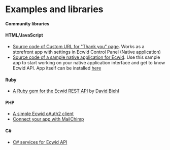# Examples and libraries

#### Community libraries

#### HTML/JavaScript
* [Source code of Custom URL for "Thank you" page](https://github.com/Ecwid/custom-thank-you-page-app). Works as a storefront app with settings in Ecwid Control Panel (Native application)
* [Source code of a sample native application for Ecwid](https://github.com/Ecwid/sample-native-app). Use this sample app to start working on your native application interface and get to know Ecwid API. App itself can be installed [here](https://my.ecwid.com/cp/#apps:name=sample-native-app)

#### Ruby
* [A Ruby gem for the Ecwid REST API](https://github.com/davidbiehl/ecwid_api) by [David Biehl](https://github.com/davidbiehl)

#### PHP
* [A simple Ecwid oAuth2 client](https://github.com/Ecwid/ecwid-oauth2-client-php)
* [Connect your app with MailChimp](https://github.com/jp26jp/Ecwid-Third-Party-App-MailChimp-Integration)

#### C#
* [C# services for Ecwid API](https://github.com/kroniak/extensions-ecwid)

<br />
<br />
<br />
<br />
<br />
<br />
<br />
<br />
<br />
<br />






